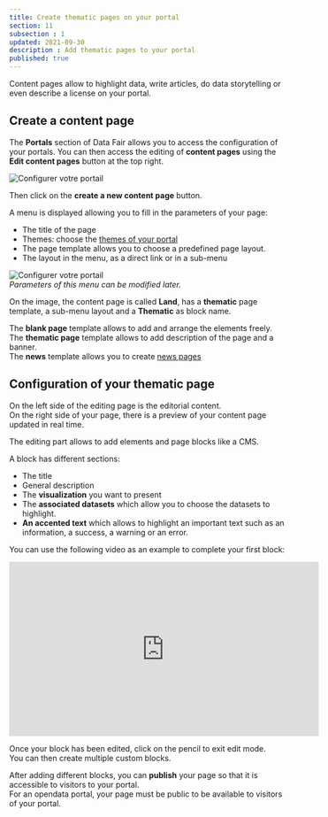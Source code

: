 ```yaml
---
title: Create thematic pages on your portal
section: 11
subsection : 1
updated: 2021-09-30
description : Add thematic pages to your portal
published: true
---
```


Content pages allow to highlight data, write articles, do data storytelling or even describe a license on your portal.  

## Create a content page

The **Portals** section of Data&nbsp;Fair allows you to access the configuration of your portals. You can then access the editing of **content pages** using the **Edit content pages** button at the top right.

![Configurer votre portail](./images/user-guide-backoffice/page-contenu-1.jpg)

Then click on the **create a new content page** button.

A menu is displayed allowing you to fill in the parameters of your page:


* The title of the page
* Themes: choose the [themes of your portal](./user-guide-backoffice/licences-thematics)
* The page template allows you to choose a predefined page layout.
* The layout in the menu, as a direct link or in a sub-menu

![Configurer votre portail](./images/user-guide-backoffice/page-contenu-2.jpg)  
*Parameters of this menu can be modified later.*


On the image, the content page is called **Land**, has a **thematic** page template, a sub-menu layout and a **Thematic** as block name.

The **blank page** template allows to add and arrange the elements freely.  
The **thematic page** template allows to add description of the page and a banner.  
The **news** template allows you to create [news pages](./user-guide-backoffice/news)

## Configuration of your thematic page

On the left side of the editing page is the editorial content.  
On the right side of your page, there is a preview of your content page updated in real time.  

The editing part allows to add elements and page blocks like a CMS.

A block has different sections:
* The title
* General description
* The **visualization** you want to present
* The **associated datasets** which allow you to choose the datasets to highlight.
* **An accented text** which allows to highlight an important text such as an information, a success, a warning or an error.

You can use the following video as an example to complete your first block:  

<iframe width="560" height="315" sandbox="allow-same-origin allow-scripts allow-popups" src="https://videos.koumoul.com/videos/embed/3522f40f-52a2-4106-95a6-238916389981?loop=1&warningTitle=0" frameborder="0" allowfullscreen></iframe>


Once your block has been edited, click on the pencil to exit edit mode.  
You can then create multiple custom blocks.  

After adding different blocks, you can **publish** your page so that it is accessible to visitors to your portal.  
For an opendata portal, your page must be public to be available to visitors of your portal.
